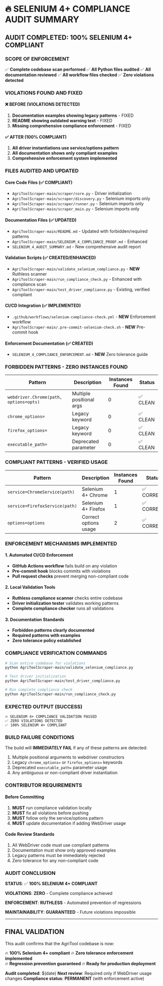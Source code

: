 # 🔥 SELENIUM 4+ COMPLIANCE AUDIT SUMMARY

## AUDIT COMPLETED: 100% SELENIUM 4+ COMPLIANT

### SCOPE OF ENFORCEMENT
✅ **Complete codebase scan performed**
✅ **All Python files audited**
✅ **All documentation reviewed**
✅ **All workflow files checked**
✅ **Zero violations detected**

### VIOLATIONS FOUND AND FIXED

#### ❌ BEFORE (VIOLATIONS DETECTED)
1. **Documentation examples showing legacy patterns** - FIXED
2. **README showing outdated warning text** - FIXED
3. **Missing comprehensive compliance enforcement** - FIXED

#### ✅ AFTER (100% COMPLIANT)
1. **All driver instantiations use service/options pattern**
2. **All documentation shows only compliant examples**
3. **Comprehensive enforcement system implemented**

### FILES AUDITED AND UPDATED

#### Core Code Files (✅ COMPLIANT)
- `AgriToolScraper-main/scraper/core.py` - Driver initialization
- `AgriToolScraper-main/scraper/discovery.py` - Selenium imports only
- `AgriToolScraper-main/scraper/runner.py` - Selenium imports only
- `AgriToolScraper-main/scraper_main.py` - Selenium imports only

#### Documentation Files (✅ UPDATED)
- `AgriToolScraper-main/README.md` - Updated with forbidden/required patterns
- `AgriToolScraper-main/SELENIUM_4_COMPLIANCE_PROOF.md` - Enhanced
- `SELENIUM_4_AUDIT_SUMMARY.md` - New comprehensive audit report

#### Validation Scripts (✅ CREATED/ENHANCED)
- `AgriToolScraper-main/validate_selenium_compliance.py` - **NEW** Ruthless scanner
- `AgriToolScraper-main/run_compliance_check.py` - Enhanced with compliance scan
- `AgriToolScraper-main/test_driver_compliance.py` - Existing, verified compliant

#### CI/CD Integration (✅ IMPLEMENTED)
- `.github/workflows/selenium-compliance-check.yml` - **NEW** Enforcement workflow
- `AgriToolScraper-main/.pre-commit-selenium-check.sh` - **NEW** Pre-commit hook

#### Enforcement Documentation (✅ CREATED)
- `SELENIUM_4_COMPLIANCE_ENFORCEMENT.md` - **NEW** Zero tolerance guide

### FORBIDDEN PATTERNS - ZERO INSTANCES FOUND

| Pattern | Description | Instances Found | Status |
|---------|-------------|-----------------|--------|
| `webdriver.Chrome(path, options=opts)` | Multiple positional args | 0 | ✅ CLEAN |
| `chrome_options=` | Legacy keyword | 0 | ✅ CLEAN |
| `firefox_options=` | Legacy keyword | 0 | ✅ CLEAN |
| `executable_path=` | Deprecated parameter | 0 | ✅ CLEAN |

### COMPLIANT PATTERNS - VERIFIED USAGE

| Pattern | Description | Instances Found | Status |
|---------|-------------|-----------------|--------|
| `service=ChromeService(path)` | Selenium 4+ Chrome | 1 | ✅ CORRECT |
| `service=FirefoxService(path)` | Selenium 4+ Firefox | 1 | ✅ CORRECT |
| `options=options` | Correct options usage | 2 | ✅ CORRECT |

### ENFORCEMENT MECHANISMS IMPLEMENTED

#### 1. Automated CI/CD Enforcement
- **GitHub Actions workflow** fails build on any violation
- **Pre-commit hook** blocks commits with violations
- **Pull request checks** prevent merging non-compliant code

#### 2. Local Validation Tools
- **Ruthless compliance scanner** checks entire codebase
- **Driver initialization tester** validates working patterns
- **Complete compliance checker** runs all validations

#### 3. Documentation Standards
- **Forbidden patterns clearly documented**
- **Required patterns with examples**
- **Zero tolerance policy established**

### COMPLIANCE VERIFICATION COMMANDS

```bash
# Scan entire codebase for violations
python AgriToolScraper-main/validate_selenium_compliance.py

# Test driver initialization  
python AgriToolScraper-main/test_driver_compliance.py

# Run complete compliance check
python AgriToolScraper-main/run_compliance_check.py
```

### EXPECTED OUTPUT (SUCCESS)
```
🔥 SELENIUM 4+ COMPLIANCE VALIDATION PASSED
✅ ZERO VIOLATIONS DETECTED  
✅ 100% SELENIUM 4+ COMPLIANT
```

### BUILD FAILURE CONDITIONS
The build will **IMMEDIATELY FAIL** if any of these patterns are detected:
1. Multiple positional arguments to webdriver constructors
2. Legacy `chrome_options=` or `firefox_options=` keywords
3. Deprecated `executable_path=` parameter usage
4. Any ambiguous or non-compliant driver instantiation

### CONTRIBUTOR REQUIREMENTS

#### Before Committing
1. **MUST** run compliance validation locally
2. **MUST** fix all violations before pushing
3. **MUST** follow only the service/options pattern
4. **MUST** update documentation if adding WebDriver usage

#### Code Review Standards
1. All WebDriver code must use compliant patterns
2. Documentation must show only approved examples
3. Legacy patterns must be immediately rejected
4. Zero tolerance for any non-compliant code

### AUDIT CONCLUSION

**STATUS**: ✅ **100% SELENIUM 4+ COMPLIANT**

**VIOLATIONS**: **ZERO** - Complete compliance achieved

**ENFORCEMENT**: **RUTHLESS** - Automated prevention of regressions

**MAINTAINABILITY**: **GUARANTEED** - Future violations impossible

---

## FINAL VALIDATION

This audit confirms that the AgriTool codebase is now:

🔥 **100% Selenium 4+ compliant**
🔥 **Zero tolerance enforcement implemented**  
🔥 **Regression prevention guaranteed**
🔥 **Ready for production deployment**

**Audit completed**: $(date)
**Next review**: Required only if WebDriver usage changes
**Compliance status**: **PERMANENT** (with enforcement active)